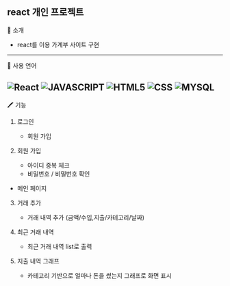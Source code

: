 react 개인 프로젝트
---
🔔 소개
+ react를 이용 가계부 사이트 구현
---
🚀 사용 언어

![React](https://img.shields.io/badge/react-%2320232a.svg?style=for-the-badge&logo=react&logoColor=%2361DAFB)
![JAVASCRIPT](https://img.shields.io/badge/JavaScript-F7DF1E?style=for-the-badge&logo=JavaScript&logoColor=white)
![HTML5](https://img.shields.io/badge/HTML5-E34F26?style=for-the-badge&logo=html5&logoColor=white)
![CSS](https://img.shields.io/badge/CSS-239120?&style=for-the-badge&logo=css3&logoColor=white)
![MYSQL](https://img.shields.io/badge/MySQL-4285F4?style=for-the-badge&logo=mysql&logoColor=white)
---
🖍 기능
    
1. 로그인
   + 회원 가입

2. 회원 가입
   + 아이디 중복 체크
   + 비밀번호 / 비밀번호 확인

- 메인 페이지 
3. 거래 추가
   + 거래 내역 추가 (금액/수입,지출/카테고리/날짜)
     
4. 최근 거래 내역
   + 최근 거래 내역 list로 출력

5. 지출 내역 그래프
   + 카테고리 기반으로 얼마나 돈을 썼는지 그래프로 화면 표시
